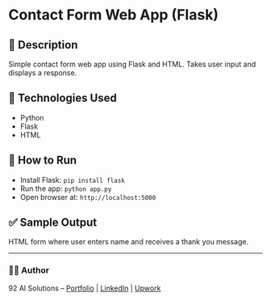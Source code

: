 # Contact Form Web App (Flask)

## 📌 Description
Simple contact form web app using Flask and HTML. Takes user input and displays a response.

## 🧰 Technologies Used
- Python  
- Flask  
- HTML  

## 🚀 How to Run
- Install Flask: `pip install flask`  
- Run the app: `python app.py`  
- Open browser at: `http://localhost:5000`

## ✅ Sample Output
HTML form where user enters name and receives a thank you message.

---

### 👨‍💻 Author
92 AI Solutions – [Portfolio](#) | [LinkedIn](#) | [Upwork](#)
